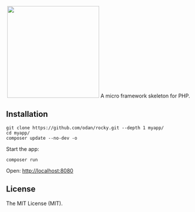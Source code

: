 <div align="center">
  <img src="https://user-images.githubusercontent.com/781074/191797474-c2207979-4045-40c4-b093-dc95158eb564.jpg" width=250>
  A micro framework skeleton for PHP. 
</div>

## Installation

```
git clone https://github.com/odan/rocky.git --depth 1 myapp/
cd myapp/
composer update --no-dev -o
```

Start the app:

```
composer run
```

Open: <http://localhost:8080>

## License

The MIT License (MIT).
